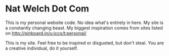 # Nat Welch Dot Com

This is my personal website code. No idea what's entirely in here. My site is a constantly changing beast. My biggest inspiration comes from sites listed on <http://pinboard.in/u:icco/t:personal/>

This is my site. Feel free to be inspired or disgusted, but don't steal. You are a creative individual, do it yourself.
